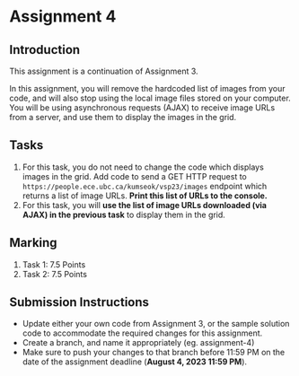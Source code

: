 # Assignment 4

## Introduction

This assignment is a continuation of Assignment 3.

In this assignment, you will remove the hardcoded list of images from your code, and will also stop using the local image files stored on your computer. You will be using asynchronous requests (AJAX) to receive image URLs from a server, and use them to display the images in the grid.


## Tasks

1. For this task, you do not need to change the code which displays images in the grid. Add code to send a GET HTTP request to `https://people.ece.ubc.ca/kumseok/vsp23/images` endpoint which returns a list of image URLs. **Print this list of URLs to the console.**
2. For this task, you will **use the list of image URLs downloaded (via AJAX) in the previous task** to display them in the grid.

## Marking
1. Task 1: 7.5 Points
2. Task 2: 7.5 Points

## Submission Instructions

- Update either your own code from Assignment 3, or the sample solution code to accommodate the required changes for this assignment.
- Create a branch, and name it appropriately (eg. assignment-4)
- Make sure to push your changes to that branch before 11:59 PM on the date of the assignment deadline (**August 4, 2023 11:59 PM**).
